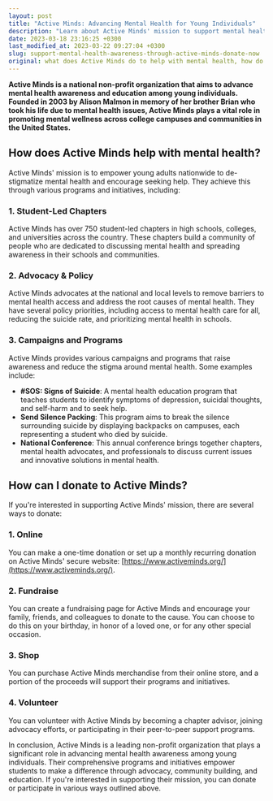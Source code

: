 ```yaml
---
layout: post
title: "Active Minds: Advancing Mental Health for Young Individuals"
description: "Learn about Active Minds' mission to support mental health and find out how you can donate to make a difference."
date: 2023-03-18 23:16:25 +0300
last_modified_at: 2023-03-22 09:27:04 +0300
slug: support-mental-health-awareness-through-active-minds-donate-now
original: what does Active Minds do to help with mental health, how do they do it, how can i donate?
---
```

**Active Minds is a national non-profit organization that aims to advance mental health awareness and education among young individuals. Founded in 2003 by Alison Malmon in memory of her brother Brian who took his life due to mental health issues, Active Minds plays a vital role in promoting mental wellness across college campuses and communities in the United States.**

## How does Active Minds help with mental health?

Active Minds' mission is to empower young adults nationwide to de-stigmatize mental health and encourage seeking help. They achieve this through various programs and initiatives, including:

### 1\. Student\-Led Chapters

Active Minds has over 750 student-led chapters in high schools, colleges, and universities across the country. These chapters build a community of people who are dedicated to discussing mental health and spreading awareness in their schools and communities.

### 2\. Advocacy & Policy

Active Minds advocates at the national and local levels to remove barriers to mental health access and address the root causes of mental health. They have several policy priorities, including access to mental health care for all, reducing the suicide rate, and prioritizing mental health in schools.

### 3\. Campaigns and Programs

Active Minds provides various campaigns and programs that raise awareness and reduce the stigma around mental health. Some examples include:

* **#SOS: Signs of Suicide**: A mental health education program that teaches students to identify symptoms of depression, suicidal thoughts, and self-harm and to seek help.
* **Send Silence Packing**: This program aims to break the silence surrounding suicide by displaying backpacks on campuses, each representing a student who died by suicide.
* **National Conference**: This annual conference brings together chapters, mental health advocates, and professionals to discuss current issues and innovative solutions in mental health.

## How can I donate to Active Minds?

If you're interested in supporting Active Minds' mission, there are several ways to donate:

### 1\. Online

You can make a one-time donation or set up a monthly recurring donation on Active Minds' secure website: [https://www.activeminds.org/](https://www.activeminds.org/).

### 2\. Fundraise

You can create a fundraising page for Active Minds and encourage your family, friends, and colleagues to donate to the cause. You can choose to do this on your birthday, in honor of a loved one, or for any other special occasion.

### 3\. Shop

You can purchase Active Minds merchandise from their online store, and a portion of the proceeds will support their programs and initiatives.

### 4\. Volunteer

You can volunteer with Active Minds by becoming a chapter advisor, joining advocacy efforts, or participating in their peer-to-peer support programs.

In conclusion, Active Minds is a leading non-profit organization that plays a significant role in advancing mental health awareness among young individuals. Their comprehensive programs and initiatives empower students to make a difference through advocacy, community building, and education. If you're interested in supporting their mission, you can donate or participate in various ways outlined above.